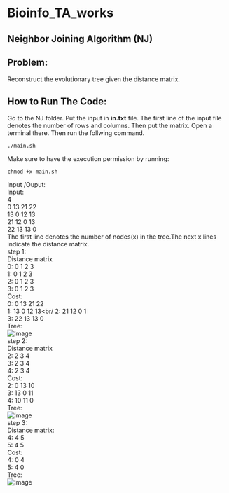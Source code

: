 # Bioinfo_TA_works

## Neighbor Joining Algorithm (NJ)

## Problem:
Reconstruct the evolutionary tree given the distance matrix.

## How to Run The Code:
Go to the NJ folder. Put the input in **in.txt** file. The first line of the input file denotes the number of rows and columns. Then put the matrix.
Open a terminal there. Then run the follwing command.
```
./main.sh
```
Make sure to have the execution permission by running:
```
chmod +x main.sh
```


Input /Ouput:<br/>
Input:<br/>
4<br/>
0 13 21 22<br/>
13 0 12 13<br/>
21 12 0 13<br/>
22 13 13 0<br/>
The first line denotes the number of nodes(x) in the tree.The next x lines indicate the distance matrix.<br/>
step 1:<br/>
Distance matrix<br/>
0: 0 1 2 3<br/>
1: 0 1 2 3<br/>
2: 0 1 2 3<br/>
3: 0 1 2 3<br/>
Cost:<br/>
0: 0 13 21 22<br/>
1: 13 0 12 13<br/
2: 21 12 0 1<br/>
3: 22 13 13 0<br/>
Tree:<br/>
![image](https://user-images.githubusercontent.com/40664860/122535022-f4e60180-d044-11eb-9688-f977e1d92e6d.png)<br/>
step 2:<br/>
Distance matrix<br/>
2: 2 3 4<br/>
3: 2 3 4<br/>
4: 2 3 4<br/>
Cost:<br/>
2: 0 13 10<br/>
3: 13 0 11<br/>
4: 10 11 0<br/>
Tree:<br/>
![image](https://user-images.githubusercontent.com/40664860/122535377-5312e480-d045-11eb-8648-8612ec88a938.png)<br/>
step 3:<br/>
Distance matrix:<br/>
4: 4 5<br/>
5: 4 5<br/>
Cost:<br/>
4: 0 4<br/>
5: 4 0<br/>
Tree:<br/>
![image](https://user-images.githubusercontent.com/40664860/122535515-79d11b00-d045-11eb-85a4-964b0d8d2153.png)<br/>




